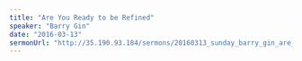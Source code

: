 ```yaml
---
title: "Are You Ready to be Refined"
speaker: "Barry Gin"
date: "2016-03-13"
sermonUrl: "http://35.190.93.184/sermons/20160313_sunday_barry_gin_are_you_ready_to_be_refined.mp3"
---
```

